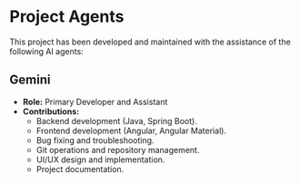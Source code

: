 # Project Agents

This project has been developed and maintained with the assistance of the following AI agents:

## Gemini

*   **Role:** Primary Developer and Assistant
*   **Contributions:**
    *   Backend development (Java, Spring Boot).
    *   Frontend development (Angular, Angular Material).
    *   Bug fixing and troubleshooting.
    *   Git operations and repository management.
    *   UI/UX design and implementation.
    *   Project documentation.
